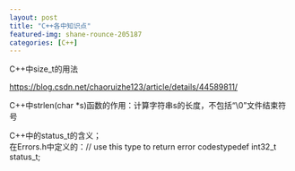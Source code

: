 ```yaml
---
layout: post
title: "C++各中知识点"
featured-img: shane-rounce-205187
categories: [C++]
---
```


C++中size_t的用法
	
https://blog.csdn.net/chaoruizhe123/article/details/44589811/

C++中strlen(char *s)函数的作用：计算字符串s的长度，不包括“\0”文件结束符号


C++中的status_t的含义；   
在Errors.h中定义的：// use this type to return error codestypedef int32_t status_t;
